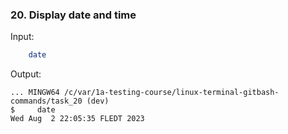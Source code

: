 ### <a id="link20">20. Display date and time</a>

Input:
```` bash
    date
````
Output:
````
... MINGW64 /c/var/1a-testing-course/linux-terminal-gitbash-commands/task_20 (dev)
$     date                                                                                         
Wed Aug  2 22:05:35 FLEDT 2023
````
